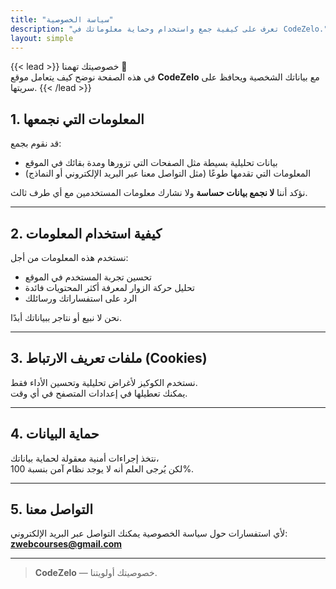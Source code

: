 ```yaml
---
title: "سياسة الخصوصية"
description: "تعرف على كيفية جمع واستخدام وحماية معلوماتك في CodeZelo."
layout: simple
---
```


{{< lead >}}
خصوصيتك تهمنا 💙  
في هذه الصفحة نوضح كيف يتعامل موقع **CodeZelo** مع بياناتك الشخصية ويحافظ على سريتها.
{{< /lead >}}

## 1. المعلومات التي نجمعها
قد نقوم بجمع:
- بيانات تحليلية بسيطة مثل الصفحات التي تزورها ومدة بقائك في الموقع  
- المعلومات التي تقدمها طوعًا (مثل التواصل معنا عبر البريد الإلكتروني أو النماذج)

نؤكد أننا **لا نجمع بيانات حساسة** ولا نشارك معلومات المستخدمين مع أي طرف ثالث.

---

## 2. كيفية استخدام المعلومات
نستخدم هذه المعلومات من أجل:
- تحسين تجربة المستخدم في الموقع  
- تحليل حركة الزوار لمعرفة أكثر المحتويات فائدة  
- الرد على استفساراتك ورسائلك

نحن لا نبيع أو نتاجر ببياناتك أبدًا.

---

## 3. ملفات تعريف الارتباط (Cookies)
نستخدم الكوكيز لأغراض تحليلية وتحسين الأداء فقط.  
يمكنك تعطيلها في إعدادات المتصفح في أي وقت.

---

## 4. حماية البيانات
نتخذ إجراءات أمنية معقولة لحماية بياناتك،  
لكن يُرجى العلم أنه لا يوجد نظام آمن بنسبة 100%.

---

## 5. التواصل معنا
لأي استفسارات حول سياسة الخصوصية يمكنك التواصل عبر البريد الإلكتروني:  
**zwebcourses@gmail.com**

---

> **CodeZelo** — خصوصيتك أولويتنا.
